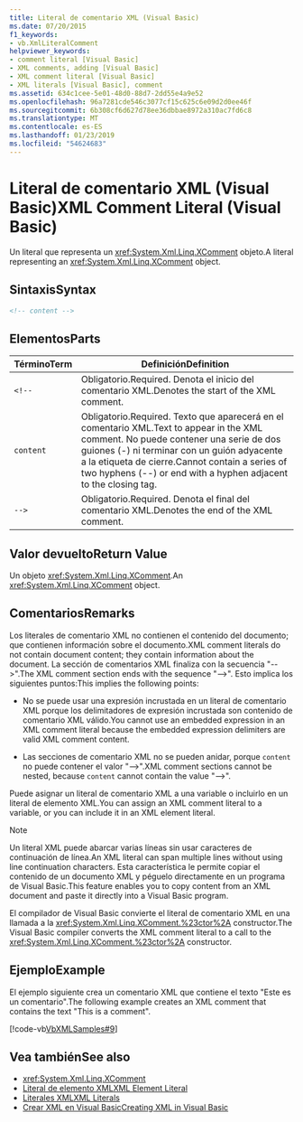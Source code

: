 ```yaml
---
title: Literal de comentario XML (Visual Basic)
ms.date: 07/20/2015
f1_keywords:
- vb.XmlLiteralComment
helpviewer_keywords:
- comment literal [Visual Basic]
- XML comments, adding [Visual Basic]
- XML comment literal [Visual Basic]
- XML literals [Visual Basic], comment
ms.assetid: 634c1cee-5e01-48d0-88d7-2dd55e4a9e52
ms.openlocfilehash: 96a7281cde546c3077cf15c625c6e09d2d0ee46f
ms.sourcegitcommit: 6b308cf6d627d78ee36dbbae8972a310ac7fd6c8
ms.translationtype: MT
ms.contentlocale: es-ES
ms.lasthandoff: 01/23/2019
ms.locfileid: "54624683"
---
```

# <a name="xml-comment-literal-visual-basic"></a><span data-ttu-id="b4007-102">Literal de comentario XML (Visual Basic)</span><span class="sxs-lookup"><span data-stu-id="b4007-102">XML Comment Literal (Visual Basic)</span></span>
<span data-ttu-id="b4007-103">Un literal que representa un <xref:System.Xml.Linq.XComment> objeto.</span><span class="sxs-lookup"><span data-stu-id="b4007-103">A literal representing an <xref:System.Xml.Linq.XComment> object.</span></span>  
  
## <a name="syntax"></a><span data-ttu-id="b4007-104">Sintaxis</span><span class="sxs-lookup"><span data-stu-id="b4007-104">Syntax</span></span>  
  
```xml  
<!-- content -->  
```  
  
## <a name="parts"></a><span data-ttu-id="b4007-105">Elementos</span><span class="sxs-lookup"><span data-stu-id="b4007-105">Parts</span></span>  
  
|<span data-ttu-id="b4007-106">Término</span><span class="sxs-lookup"><span data-stu-id="b4007-106">Term</span></span>|<span data-ttu-id="b4007-107">Definición</span><span class="sxs-lookup"><span data-stu-id="b4007-107">Definition</span></span>|  
|---|---|  
|`<!--`|<span data-ttu-id="b4007-108">Obligatorio.</span><span class="sxs-lookup"><span data-stu-id="b4007-108">Required.</span></span> <span data-ttu-id="b4007-109">Denota el inicio del comentario XML.</span><span class="sxs-lookup"><span data-stu-id="b4007-109">Denotes the start of the XML comment.</span></span>|  
|`content`|<span data-ttu-id="b4007-110">Obligatorio.</span><span class="sxs-lookup"><span data-stu-id="b4007-110">Required.</span></span> <span data-ttu-id="b4007-111">Texto que aparecerá en el comentario XML.</span><span class="sxs-lookup"><span data-stu-id="b4007-111">Text to appear in the XML comment.</span></span> <span data-ttu-id="b4007-112">No puede contener una serie de dos guiones (-) ni terminar con un guión adyacente a la etiqueta de cierre.</span><span class="sxs-lookup"><span data-stu-id="b4007-112">Cannot contain a series of two hyphens (--) or end with a hyphen adjacent to the closing tag.</span></span>|  
|`-->`|<span data-ttu-id="b4007-113">Obligatorio.</span><span class="sxs-lookup"><span data-stu-id="b4007-113">Required.</span></span> <span data-ttu-id="b4007-114">Denota el final del comentario XML.</span><span class="sxs-lookup"><span data-stu-id="b4007-114">Denotes the end of the XML comment.</span></span>|  
  
## <a name="return-value"></a><span data-ttu-id="b4007-115">Valor devuelto</span><span class="sxs-lookup"><span data-stu-id="b4007-115">Return Value</span></span>  
 <span data-ttu-id="b4007-116">Un objeto <xref:System.Xml.Linq.XComment>.</span><span class="sxs-lookup"><span data-stu-id="b4007-116">An <xref:System.Xml.Linq.XComment> object.</span></span>  
  
## <a name="remarks"></a><span data-ttu-id="b4007-117">Comentarios</span><span class="sxs-lookup"><span data-stu-id="b4007-117">Remarks</span></span>  
 <span data-ttu-id="b4007-118">Los literales de comentario XML no contienen el contenido del documento; que contienen información sobre el documento.</span><span class="sxs-lookup"><span data-stu-id="b4007-118">XML comment literals do not contain document content; they contain information about the document.</span></span> <span data-ttu-id="b4007-119">La sección de comentarios XML finaliza con la secuencia "-->".</span><span class="sxs-lookup"><span data-stu-id="b4007-119">The XML comment section ends with the sequence "-->".</span></span> <span data-ttu-id="b4007-120">Esto implica los siguientes puntos:</span><span class="sxs-lookup"><span data-stu-id="b4007-120">This implies the following points:</span></span>  
  
-   <span data-ttu-id="b4007-121">No se puede usar una expresión incrustada en un literal de comentario XML porque los delimitadores de expresión incrustada son contenido de comentario XML válido.</span><span class="sxs-lookup"><span data-stu-id="b4007-121">You cannot use an embedded expression in an XML comment literal because the embedded expression delimiters are valid XML comment content.</span></span>  
  
-   <span data-ttu-id="b4007-122">Las secciones de comentario XML no se pueden anidar, porque `content` no puede contener el valor "-->".</span><span class="sxs-lookup"><span data-stu-id="b4007-122">XML comment sections cannot be nested, because `content` cannot contain the value "-->".</span></span>  
  
 <span data-ttu-id="b4007-123">Puede asignar un literal de comentario XML a una variable o incluirlo en un literal de elemento XML.</span><span class="sxs-lookup"><span data-stu-id="b4007-123">You can assign an XML comment literal to a variable, or you can include it in an XML element literal.</span></span>  
  
> [!NOTE]
>  <span data-ttu-id="b4007-124">Un literal XML puede abarcar varias líneas sin usar caracteres de continuación de línea.</span><span class="sxs-lookup"><span data-stu-id="b4007-124">An XML literal can span multiple lines without using line continuation characters.</span></span> <span data-ttu-id="b4007-125">Esta característica le permite copiar el contenido de un documento XML y péguelo directamente en un programa de Visual Basic.</span><span class="sxs-lookup"><span data-stu-id="b4007-125">This feature enables you to copy content from an XML document and paste it directly into a Visual Basic program.</span></span>  
  
 <span data-ttu-id="b4007-126">El compilador de Visual Basic convierte el literal de comentario XML en una llamada a la <xref:System.Xml.Linq.XComment.%23ctor%2A> constructor.</span><span class="sxs-lookup"><span data-stu-id="b4007-126">The Visual Basic compiler converts the XML comment literal to a call to the <xref:System.Xml.Linq.XComment.%23ctor%2A> constructor.</span></span>  
  
## <a name="example"></a><span data-ttu-id="b4007-127">Ejemplo</span><span class="sxs-lookup"><span data-stu-id="b4007-127">Example</span></span>  
 <span data-ttu-id="b4007-128">El ejemplo siguiente crea un comentario XML que contiene el texto "Este es un comentario".</span><span class="sxs-lookup"><span data-stu-id="b4007-128">The following example creates an XML comment that contains the text "This is a comment".</span></span>  
  
 [!code-vb[VbXMLSamples#9](../../../visual-basic/language-reference/operators/codesnippet/VisualBasic/xml-comment-literal_1.vb)]  
  
## <a name="see-also"></a><span data-ttu-id="b4007-129">Vea también</span><span class="sxs-lookup"><span data-stu-id="b4007-129">See also</span></span>
- <xref:System.Xml.Linq.XComment>
- [<span data-ttu-id="b4007-130">Literal de elemento XML</span><span class="sxs-lookup"><span data-stu-id="b4007-130">XML Element Literal</span></span>](../../../visual-basic/language-reference/xml-literals/xml-element-literal.md)
- [<span data-ttu-id="b4007-131">Literales XML</span><span class="sxs-lookup"><span data-stu-id="b4007-131">XML Literals</span></span>](../../../visual-basic/language-reference/xml-literals/index.md)
- [<span data-ttu-id="b4007-132">Crear XML en Visual Basic</span><span class="sxs-lookup"><span data-stu-id="b4007-132">Creating XML in Visual Basic</span></span>](../../../visual-basic/programming-guide/language-features/xml/creating-xml.md)
